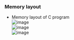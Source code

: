 ### Memory layout
* Memory layout of C program  
  ![image](https://github.com/user-attachments/assets/3d6c3422-4a84-4d7a-8c4e-a46cc6bbb534)  
  ![image](https://github.com/user-attachments/assets/1e64515f-558d-4873-82df-42772203f518)  
  ![image](https://github.com/user-attachments/assets/871535be-4452-41a4-8dba-7f7daaa41c2b)  
